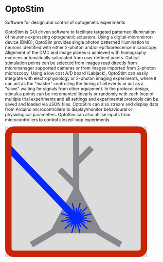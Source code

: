 # OptoStim
Software for design and control of optogenetic experiments

OptoStim is GUI driven software to facilitate targeted patterned illumination of neurons expressing optogenetic actuators. 
Using a digital-micromirror-device (DMD), OptoSim provides single photon patterned illumination to neurons 
identified with either 2-photon and/or epifluorescence microscopy. Alignment of the DMD and image planes is achieved 
with homography matrices automatically calculated from user defined points. Optical stimulation points can be selected 
from images read directly from micromanager supported cameras or from images imported from 2-photon microscopy. 
Using a low cost A/D board (Labjack), OptoStim can easily integrate with electrophysiology or 2-photon imaging experiments, 
where it can act as the "master" controlling the timing of all events or act as a "slave" waiting for signals from 
other equipment. In the protocol design, stimulus points can be incremented linearly or randomly with each loop of 
multiple trial experiments and all settings and experimental protocols can be saved and loaded via JSON files. 
OptoStim can also stream and display data from Arduino microcontrollers to display/monitor behavioural or 
physiological parameters. OptoSim can also utilise inputs from microcontrollers to control closed-loop experiments.


![alt text](https://github.com/JohnstonLab/OptoStim/blob/master/optostim/OptoStimLogo.jpeg?raw=true)
